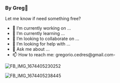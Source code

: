 ### By Greg👋
Let me know if need something free?


- 🔭 I’m currently working on ...
- 🌱 I’m currently learning ...
- 👯 I’m looking to collaborate on ...
- 🤔 I’m looking for help with ...
- 💬 Ask me about ...
- 📫 How to reach me: gregorio.cedres@gmail.com- 


![FB_IMG_1674405230252](https://user-images.githubusercontent.com/123317569/213932024-691135eb-f654-48cc-81a3-69c924e35513.jpg)


![FB_IMG_1674405238445](https://user-images.githubusercontent.com/123317569/213932029-0db13a65-bb65-45f6-ba8b-8b1a8dd81c4e.jpg)
